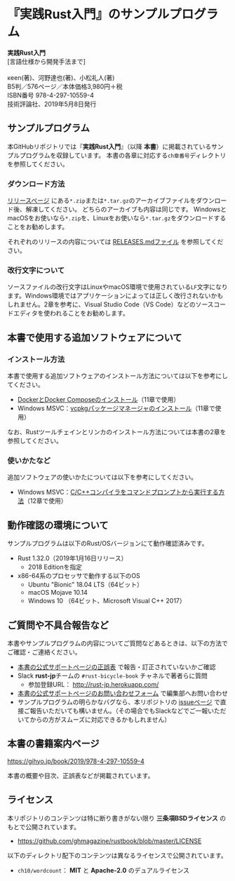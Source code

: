 # 『実践Rust入門』のサンプルプログラム

**実践Rust入門**</br>
[言語仕様から開発手法まで]</br></br>
κeen(著)、河野達也(著)、小松礼人(著)</br>
B5判／576ページ／本体価格3,980円＋税</br>
ISBN番号 978-4-297-10559-4</br>
技術評論社、2019年5月8日発行

## サンプルプログラム

本GitHubリポジトリでは『**実践Rust入門**』（以降 **本書**）に掲載されているサンプルプログラムを収録しています。
本書の各章に対応する`ch章番号`ディレクトリを参照してください。

### ダウンロード方法

[リリースページ][releases-page] にある`*.zip`または`*.tar.gz`のアーカイブファイルをダウンロード後、解凍してください。
どちらのアーカイブも内容は同じです。
WindowsとmacOSをお使いなら`*.zip`を、Linuxをお使いなら`*.tar.gz`をダウンロードすることをお勧めします。

それぞれのリリースの内容については [RELEASES.mdファイル][releases-md] を参照してください。

[releases-page]: https://github.com/ghmagazine/rustbook/releases
[releases-md]: ./RELEASES.md

### 改行文字について

ソースファイルの改行文字はLinuxやmacOS環境で使用されている`LF`文字になります。Windows環境ではアプリケーションによっては正しく改行されないかもしれません。2章を参考に、Visual Studio Code（VS Code）などのソースコードエディタを使われることをお勧めします。

## 本書で使用する追加ソフトウェアについて

### インストール方法

本書で使用する追加ソフトウェアのインストール方法については以下を参考にしてください。

- [DockerとDocker Composeのインストール][docker]（11章で使用）
- Windows MSVC：[vcpkgパッケージマネージャのインストール][vcpkg]（11章で使用）

[docker]: ./install/docker.md
[vcpkg]: ./install/windows10-vcpkg.md

なお、Rustツールチェインとリンカのインストール方法については本書の2章を参照してください。

### 使いかたなど

追加ソフトウェアの使いかたについては以下を参考にしてください。

- Windows MSVC：[C/C++コンパイラをコマンドプロンプトから実行する方法][msvc-compiler]（12章で使用）

[msvc-compiler]: ./howto/running-msvc-compiler.md

## 動作確認の環境について

サンプルプログラムは以下のRust/OSバージョンにて動作確認済みです。

- Rust 1.32.0（2019年1月16日リリース）
  * 2018 Editionを指定
- x86-64系のプロセッサで動作する以下のOS
  * Ubuntu "Bionic" 18.04 LTS（64ビット）
  * macOS Mojave 10.14
  * Windows 10 （64ビット、Microsoft Visual C++ 2017）

## ご質問や不具合報告など

本書やサンプルプログラムの内容についてご質問などあるときは、以下の方法でご確認・ご連絡ください。

- [本書の公式サポートページの正誤表][errata] で報告・訂正されていないかご確認
- Slack **rust-jp**チームの `#rust-bicycle-book` チャネルで著者らに質問
  * 参加登録URL： http://rust-jp.herokuapp.com/
- [本書の公式サポートページのお問い合わせフォーム][inquiry-form] で編集部へお問い合わせ
- サンプルプログラムの明らかなバグなら、本リポジトリの [issueページ][gh-issues] で直接ご報告いただいても構いません。（その場合でもSlackなどでご一報いただいてからの方がスムーズに対応できるかもしれません）

[errata]: https://gihyo.jp/book/2019/978-4-297-10559-4/support
[inquiry-form]: https://gihyo.jp/site/inquiry/book?ISBN=978-4-297-10559-4
[gh-issues]: https://github.com/ghmagazine/rustbook/issues

## 本書の書籍案内ページ

https://gihyo.jp/book/2019/978-4-297-10559-4

本書の概要や目次、正誤表などが掲載されています。

## ライセンス

本リポジトリのコンテンツは特に断り書きがない限り **三条項BSDライセンス** のもとで公開されています。

- https://github.com/ghmagazine/rustbook/blob/master/LICENSE

以下のディレクトリ配下のコンテンツは異なるライセンスで公開されています。

- `ch10/wordcount`： **MIT** と **Apache-2.0** のデュアルライセンス
